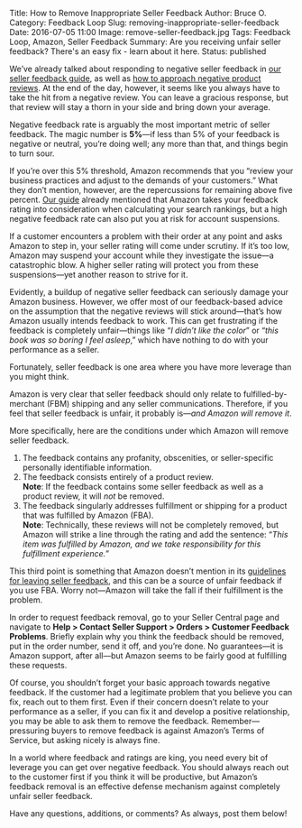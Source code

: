Title: How to Remove Inappropriate Seller Feedback
Author: Bruce O.
Category: Feedback Loop
Slug: removing-inappropriate-seller-feedback
Date: 2016-07-05 11:00
Image: remove-seller-feedback.jpg
Tags: Feedback Loop, Amazon, Seller Feedback
Summary: Are you receiving unfair seller feedback? There's an easy fix - learn about it here.
Status: published

We’ve already talked about responding to negative seller feedback in [our seller feedback guide](https://efficientera.com/blog/2016/06/a-guide-to-seller-feedback.html), as well as [how to approach negative product reviews](https://efficientera.com/blog/2015/08/3-steps-to-changing-a-negative-amazon-review.html). At the end of the day, however, it seems like you always have to take the hit from a negative review. You can leave a gracious response, but that review will stay a thorn in your side and bring down your average.

Negative feedback rate is arguably the most important metric of seller feedback. The magic number is **5%**—if less than 5% of your feedback is negative or neutral, you’re doing well; any more than that, and things begin to turn sour. 

If you’re over this 5% threshold, Amazon recommends that you “review your business practices and adjust to the demands of your customers.” What they don’t mention, however, are the repercussions for remaining above five percent. [Our guide](https://efficientera.com/blog/2016/06/a-guide-to-seller-feedback.html) already mentioned that Amazon takes your feedback rating into consideration when calculating your search rankings, but a high negative feedback rate can also put you at risk for account suspensions. 

If a customer encounters a problem with their order at any point and asks Amazon to step in, your seller rating will come under scrutiny. If it’s too low, Amazon may suspend your account while they investigate the issue—a catastrophic blow. A higher seller rating will protect you from these suspensions—yet another reason to strive for it.

Evidently, a buildup of negative seller feedback can seriously damage your Amazon business. However, we offer most of our feedback-based advice on the assumption that the negative reviews will stick around—that’s how Amazon usually intends feedback to work. This can get frustrating if the feedback is completely unfair—things like “*I didn’t like the color*” or “*this book was so boring I feel asleep*,” which have nothing to do with your performance as a seller.

Fortunately, seller feedback is one area where you have more leverage than you might think.

Amazon is very clear that seller feedback should only relate to fulfilled-by-merchant (FBM) shipping and any seller communications. Therefore, if you feel that seller feedback is unfair, it probably is—*and Amazon will remove it*.

More specifically, here are the conditions under which Amazon will remove seller feedback.

1. The feedback contains any profanity, obscenities, or seller-specific personally identifiable information.
2. The feedback consists entirely of a product review.  
   **Note**: If the feedback contains some seller feedback as well as a product review, it will *not* be removed.
3. The feedback singularly addresses fulfillment or shipping for a product that was fulfilled by Amazon (FBA).  
   **Note**: Technically, these reviews will not be completely removed, but Amazon will strike a line through the rating and add the sentence: “*This item was fulfilled by Amazon, and we take responsibility for this fulfillment experience.*”

This third point is something that Amazon doesn’t mention in its [guidelines for leaving seller feedback](http://www.amazon.com/gp/help/customer/display.html?nodeId=537806), and this can be a source of unfair feedback if you use FBA. Worry not—Amazon will take the fall if their fulfillment is the problem. 

In order to request feedback removal, go to your Seller Central page and navigate to **Help > Contact Seller Support > Orders > Customer Feedback Problems**. Briefly explain why you think the feedback should be removed, put in the order number, send it off, and you’re done. No guarantees—it is Amazon support, after all—but Amazon seems to be fairly good at fulfilling these requests.

Of course, you shouldn’t forget your basic approach towards negative feedback. If the customer had a legitimate problem that you believe you can fix, reach out to them first. Even if their concern doesn’t relate to your performance as a seller, if you can fix it and develop a positive relationship, you may be able to ask them to remove the feedback. Remember—pressuring buyers to remove feedback is against Amazon’s Terms of Service, but asking nicely is always fine.

In a world where feedback and ratings are king, you need every bit of leverage you can get over negative feedback. You should always reach out to the customer first if you think it will be productive, but Amazon’s feedback removal is an effective defense mechanism against completely unfair seller feedback.

Have any questions, additions, or comments? As always, post them below!